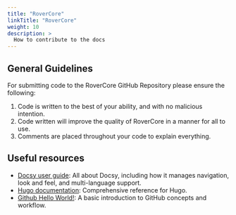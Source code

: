 ```yaml
---
title: "RoverCore"
linkTitle: "RoverCore"
weight: 10
description: >
  How to contribute to the docs
---
```


## General Guidelines
For submitting code to the RoverCore GitHub Repository please ensure the following:
1. Code is written to the best of your ability, and with no malicious intention.
2. Code written will improve the quality of RoverCore in a manner for all to use.
3. Comments are placed throughout your code to explain everything.

## Useful resources

* [Docsy user guide](https://www.docsy.dev/docs/): All about Docsy, including how it manages navigation, look and feel, and multi-language support.
* [Hugo documentation](https://gohugo.io/documentation/): Comprehensive reference for Hugo.
* [Github Hello World!](https://guides.github.com/activities/hello-world/): A basic introduction to GitHub concepts and workflow.


